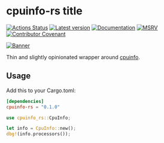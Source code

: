 # cpuinfo-rs title

[![Actions Status](https://github.com/Traverse-Research/cpuinfo-rs/actions/workflows/ci.yml/badge.svg)](https://github.com/Traverse-Research/cpuinfo-rs/actions)
[![Latest version](https://img.shields.io/crates/v/cpuinfo-rs.svg?logo=rust)](https://crates.io/crates/cpuinfo-rs)
[![Documentation](https://docs.rs/cpuinfo-rs/badge.svg)](https://docs.rs/cpuinfo-rs)
[![MSRV](https://img.shields.io/badge/rustc-1.74.0+-ab6000.svg)](https://blog.rust-lang.org/2023/11/16/Rust-1.74.0.html)
[![Contributor Covenant](https://img.shields.io/badge/contributor%20covenant-v1.4%20adopted-ff69b4.svg)](./CODE_OF_CONDUCT.md)

[![Banner](banner.png)](https://traverseresearch.nl)

Thin and slightly opinionated wrapper around [cpuinfo](https://github.com/pytorch/cpuinfo).

## Usage

Add this to your Cargo.toml:

```toml
[dependencies]
cpuinfo-rs = "0.1.0"
```

```rust
use cpuinfo_rs::CpuInfo;

let info = CpuInfo::new();
dbg!(info.processors());
```
